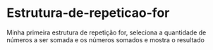 # Estrutura-de-repeticao-for
Minha primeira estrutura de repetição for, seleciona a quantidade de números a ser somada e os números somados e mostra o resultado

